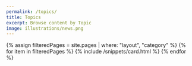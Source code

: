 ```yaml
---
permalink: /topics/
title: Topics
excerpt: Browse content by Topic
image: illustrations/news.png
---
```

<!-- Content -->
<main class="p-3" aria-label="Content">
    <section class="container">
        <div class="row row-cols-1 row-cols-md-3">
            {% assign filteredPages = site.pages | where: "layout", "category" %}
            {% for item in filteredPages %}
            {% include /snippets/card.html %}
            {% endfor %}
        </div>
    </section>
</main>